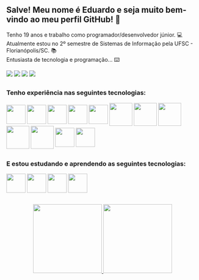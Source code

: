 ## Salve! Meu nome é Eduardo e seja muito bem-vindo ao meu perfil GitHub! 👋
Tenho 19 anos e trabalho como programador/desenvolvedor júnior. :computer:
<br>
Atualmente estou no 2º semestre de Sistemas de Informação pela UFSC - Florianópolis/SC. 📚
<br>
Entusiasta de tecnologia e programação... :keyboard:

<div>
    <a href="https://wa.me/5547996264041" target="_blank"><img src="https://img.shields.io/badge/WhatsApp-25D366?style=for-the-badge&logo=whatsapp&logoColor=white" target="_blank"></a>
  <a href="https://instagram.com/eduardo_knopp" target="_blank"><img src="https://img.shields.io/badge/-Instagram-%23E4405F?style=for-the-badge&logo=instagram&logoColor=white" target="_blank"></a>
    <a href="https://mail.google.com/mail/u/0/#inbox?compose=GTvVlcSMTRzdVlVKglgQZMHFDdtRdFzmmPrWDzXsbgxZGwtcTCHkmPfRtxPrSdgZKNwddkwzjstdD"><img src="https://img.shields.io/badge/-Gmail-%23333?style=for-the-badge&logo=gmail&logoColor=white" target="_blank"></a>
    <a href="https://www.linkedin.com/in/eduardo-knopp-361130248" target="_blank"><img src="https://img.shields.io/badge/-LinkedIn-%230077B5?style=for-the-badge&logo=linkedin&logoColor=white" target="_blank"></a>
</div>

##

### Tenho experiência nas seguintes tecnologias:
<div>
  <img align="center" height="50" widht="60" src="https://cdn.jsdelivr.net/gh/devicons/devicon/icons/php/php-original.svg">
  <img align="center" height="50" widht="60" src="https://cdn.jsdelivr.net/gh/devicons/devicon/icons/javascript/javascript-original.svg">
  <img align="center" height="50" widht="60" src="https://cdn.jsdelivr.net/gh/devicons/devicon/icons/nodejs/nodejs-original.svg" />
  <img align="center" height="50" widht="60" src="https://cdn.jsdelivr.net/gh/devicons/devicon/icons/html5/html5-original.svg">
  <img align="center" height="50" widht="60" src="https://cdn.jsdelivr.net/gh/devicons/devicon/icons/css3/css3-original.svg">
  <img align="center" height="60" widht="60" src="https://cdn.jsdelivr.net/gh/devicons/devicon/icons/postgresql/postgresql-original.svg">
  <img align="center" height="60" widht="60" src="https://cdn.jsdelivr.net/gh/devicons/devicon/icons/mysql/mysql-original.svg">
  <img align="center" height="60" widht="60" src="https://cdn.jsdelivr.net/gh/devicons/devicon/icons/git/git-original.svg">
  <img align="center" height="60" widht="60" src="https://cdn.jsdelivr.net/gh/devicons/devicon/icons/github/github-original.svg">
  <img align="center" height="60" widht="60" src="https://cdn.jsdelivr.net/gh/devicons/devicon/icons/bitbucket/bitbucket-original.svg">
  <img align="center" height="50" widht="60" src="https://cdn.jsdelivr.net/gh/devicons/devicon/icons/react/react-original.svg">
  <img align="center" height="50" widht="60" src="https://cdn.jsdelivr.net/gh/devicons/devicon/icons/typescript/typescript-plain.svg">
</div>

##

### E estou estudando e aprendendo as seguintes tecnologias:
<div>
  <img align="center" height="50" widht="60" src="https://cdn.jsdelivr.net/gh/devicons/devicon/icons/vuejs/vuejs-original.svg">
  <img align="center" height="50" widht="60" src="https://cdn.jsdelivr.net/gh/devicons/devicon/icons/mongodb/mongodb-original.svg">
  <img align="center" height="50" widht="60" src="https://cdn.jsdelivr.net/gh/devicons/devicon/icons/sass/sass-original.svg">
  <img align="center" height="50" widht="60" src="https://cdn.jsdelivr.net/gh/devicons/devicon/icons/docker/docker-plain-wordmark.svg">
</div>

##

<div align="center">
  <a href="https://github.com/eduuk15">
    <img height="180em" src="https://github-readme-stats.vercel.app/api?username=eduuk15&show_icons=true&theme=dracula&include_all_commits=true&count_private=true"/>
  <img height="180em" src="https://github-readme-stats.vercel.app/api/top-langs/?username=eduuk15&layout=compact&langs_count=7&theme=dracula"/>
</div>


